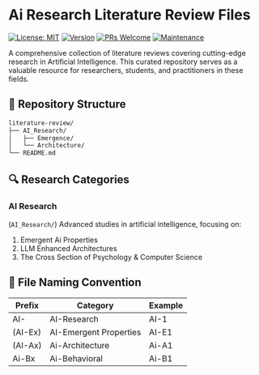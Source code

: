 # Ai Research Literature Review Files

[![License: MIT](https://img.shields.io/badge/License-MIT-yellow.svg)](https://opensource.org/licenses/MIT)
[![Version](https://img.shields.io/badge/version-1.0.0-blue.svg)](https://semver.org)
[![PRs Welcome](https://img.shields.io/badge/PRs-welcome-brightgreen.svg)](http://makeapullrequest.com)
[![Maintenance](https://img.shields.io/badge/Maintained%3F-yes-green.svg)](https://GitHub.com/yourusername/truth-deception-architecture/graphs/commit-activity)

A comprehensive collection of literature reviews covering cutting-edge research in Artificial Intelligence. This curated repository serves as a valuable resource for researchers, students, and practitioners in these fields.

## 📂 Repository Structure

```bash
literature-review/
├── AI_Research/
│   ├── Emergence/
│   └── Architecture/
└── README.md
```

## 🔍 Research Categories

### AI Research 

(`AI_Research/`)
Advanced studies in artificial intelligence, focusing on:

1. Emergent Ai Properties
2. LLM Enhanced Architectures
3. The Cross Section of Psychology & Computer Science

## 📝 File Naming Convention

| Prefix  | Category                  | Example        |
|---------|---------------------------|----------------|
| AI-     | AI-Research              | AI-1         |
| (AI-Ex)   | AI-Emergent Properties   | AI-E1       |
| (AI-Ax)    | Ai-Architecture | Ai-A1        |
| Ai-Bx     | Ai-Behavioral | Ai-B1     |
